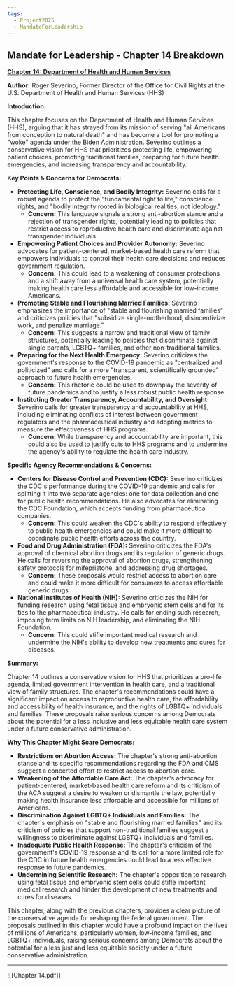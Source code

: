 ```yaml
---
tags:
  - Project2025
  - MandateForLeadership
---
```

## Mandate for Leadership - Chapter 14 Breakdown

**[Chapter 14: Department of Health and Human Services](../../Documents/Project_2025_Chapters/Chapter_14.pdf)**

**Author:** Roger Severino, Former Director of the Office for Civil Rights at the U.S. Department of Health and Human Services (HHS)

**Introduction:**

This chapter focuses on the Department of Health and Human Services (HHS), arguing that it has strayed from its mission of serving "all Americans from conception to natural death" and has become a tool for promoting a "woke" agenda under the Biden Administration. Severino outlines a conservative vision for HHS that prioritizes protecting life, empowering patient choices, promoting traditional families, preparing for future health emergencies, and increasing transparency and accountability.

**Key Points & Concerns for Democrats:**

* **Protecting Life, Conscience, and Bodily Integrity:** Severino calls for a robust agenda to protect the "fundamental right to life," conscience rights, and "bodily integrity rooted in biological realities, not ideology."
    * **Concern:** This language signals a strong anti-abortion stance and a rejection of transgender rights, potentially leading to policies that restrict access to reproductive health care and discriminate against transgender individuals.
* **Empowering Patient Choices and Provider Autonomy:** Severino advocates for patient-centered, market-based health care reform that empowers individuals to control their health care decisions and reduces government regulation.
    * **Concern:** This could lead to a weakening of consumer protections and a shift away from a universal health care system, potentially making health care less affordable and accessible for low-income Americans.
* **Promoting Stable and Flourishing Married Families:** Severino emphasizes the importance of "stable and flourishing married families" and criticizes policies that "subsidize single-motherhood, disincentivize work, and penalize marriage."
    * **Concern:** This suggests a narrow and traditional view of family structures, potentially leading to policies that discriminate against single parents, LGBTQ+ families, and other non-traditional families.
* **Preparing for the Next Health Emergency:** Severino criticizes the government's response to the COVID-19 pandemic as "centralized and politicized" and calls for a more "transparent, scientifically grounded" approach to future health emergencies.
    * **Concern:** This rhetoric could be used to downplay the severity of future pandemics and to justify a less robust public health response.
* **Instituting Greater Transparency, Accountability, and Oversight:** Severino calls for greater transparency and accountability at HHS, including eliminating conflicts of interest between government regulators and the pharmaceutical industry and adopting metrics to measure the effectiveness of HHS programs.
    * **Concern:** While transparency and accountability are important, this could also be used to justify cuts to HHS programs and to undermine the agency's ability to regulate the health care industry.

**Specific Agency Recommendations & Concerns:**

* **Centers for Disease Control and Prevention (CDC):** Severino criticizes the CDC's performance during the COVID-19 pandemic and calls for splitting it into two separate agencies: one for data collection and one for public health recommendations. He also advocates for eliminating the CDC Foundation, which accepts funding from pharmaceutical companies.
    * **Concern:** This could weaken the CDC's ability to respond effectively to public health emergencies and could make it more difficult to coordinate public health efforts across the country.
* **Food and Drug Administration (FDA):** Severino criticizes the FDA's approval of chemical abortion drugs and its regulation of generic drugs. He calls for reversing the approval of abortion drugs, strengthening safety protocols for mifepristone, and addressing drug shortages.
    * **Concern:** These proposals would restrict access to abortion care and could make it more difficult for consumers to access affordable generic drugs.
* **National Institutes of Health (NIH):** Severino criticizes the NIH for funding research using fetal tissue and embryonic stem cells and for its ties to the pharmaceutical industry. He calls for ending such research, imposing term limits on NIH leadership, and eliminating the NIH Foundation.
    * **Concern:** This could stifle important medical research and undermine the NIH's ability to develop new treatments and cures for diseases.

**Summary:**

Chapter 14 outlines a conservative vision for HHS that prioritizes a pro-life agenda, limited government intervention in health care, and a traditional view of family structures. The chapter's recommendations could have a significant impact on access to reproductive health care, the affordability and accessibility of health insurance, and the rights of LGBTQ+ individuals and families. These proposals raise serious concerns among Democrats about the potential for a less inclusive and less equitable health care system under a future conservative administration.

**Why This Chapter Might Scare Democrats:**

* **Restrictions on Abortion Access:** The chapter's strong anti-abortion stance and its specific recommendations regarding the FDA and CMS suggest a concerted effort to restrict access to abortion care.
* **Weakening of the Affordable Care Act:** The chapter's advocacy for patient-centered, market-based health care reform and its criticism of the ACA suggest a desire to weaken or dismantle the law, potentially making health insurance less affordable and accessible for millions of Americans.
* **Discrimination Against LGBTQ+ Individuals and Families:** The chapter's emphasis on "stable and flourishing married families" and its criticism of policies that support non-traditional families suggest a willingness to discriminate against LGBTQ+ individuals and families.
* **Inadequate Public Health Response:** The chapter's criticism of the government's COVID-19 response and its call for a more limited role for the CDC in future health emergencies could lead to a less effective response to future pandemics.
* **Undermining Scientific Research:** The chapter's opposition to research using fetal tissue and embryonic stem cells could stifle important medical research and hinder the development of new treatments and cures for diseases.

This chapter, along with the previous chapters, provides a clear picture of the conservative agenda for reshaping the federal government. The proposals outlined in this chapter would have a profound impact on the lives of millions of Americans, particularly women, low-income families, and LGBTQ+ individuals, raising serious concerns among Democrats about the potential for a less just and less equitable society under a future conservative administration. 

----

![[Chapter 14.pdf]]